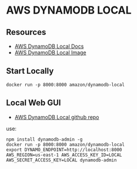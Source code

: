 # AWS DYNAMODB LOCAL

## Resources

- [AWS DynamoDB Local Docs](https://docs.aws.amazon.com/amazondynamodb/latest/developerguide/DynamoDBLocal.UsageNotes.html)
- [AWS DynamoDB Local Image](https://hub.docker.com/r/amazon/dynamodb-local)

## Start Locally

```console
docker run -p 8000:8000 amazon/dynamodb-local
```

## Local Web GUI

- [AWS DynamoDB Local github repo](https://github.com/deptno/dynamon)

use:

```console
npm install dynamodb-admin -g
docker run -p 8000:8000 amazon/dynamodb-local
export DYNAMO_ENDPOINT=http://localhost:8000
AWS_REGION=us-east-1 AWS_ACCESS_KEY_ID=LOCAL AWS_SECRET_ACCESS_KEY=LOCAL dynamodb-admin
```
